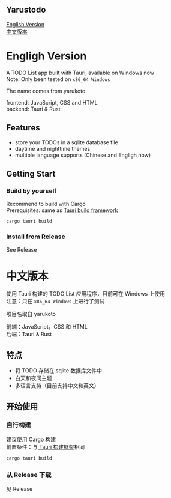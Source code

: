 Yarustodo
---
[English Version](#engligh-version)<br>
[中文版本](#中文版本)

# Engligh Version
A TODO List app built with Tauri, available on Windows now<br>
Note: Only been tested on `x86_64 Windows`

The name comes from yarukoto

frontend: JavaScript, CSS and HTML<br>
backend: Tauri & Rust

## Features
+ store your TODOs in a sqlite database file
+ daytime and nighttime themes
+ multiple language supports (Chinese and Engligh now)

## Getting Start
### Build by yourself
Recommend to build with Cargo<br>
Prerequisites: same as [Tauri build framework](https://v2.tauri.app/start/prerequisites/)

```bash
cargo tauri build
```
### Install from Release
See Release

# 中文版本
使用 Tauri 构建的 TODO List 应用程序，目前可在 Windows 上使用<br>
注意：只在 `x86_64 Windows` 上进行了测试

项目名取自 yarukoto

前端：JavaScript，CSS 和 HTML<br>
后端：Tauri & Rust

## 特点
+ 将 TODO 存储在 sqlite 数据库文件中
+ 白天和夜间主题
+ 多语言支持（目前支持中文和英文）

## 开始使用
### 自行构建
建议使用 Cargo 构建<br>
前置条件：与[ Tauri 构建框架](https://v2.tauri.app/zh-cn/start/prerequisites/)相同

```bash
cargo tauri build
```
### 从 Release 下载
见 Release
